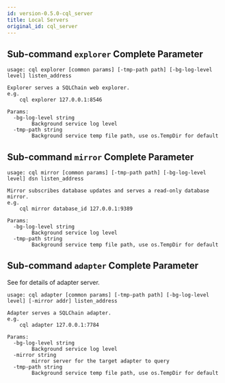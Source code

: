 ```yaml
---
id: version-0.5.0-cql_server
title: Local Servers
original_id: cql_server
---
```


## Sub-command `explorer` Complete Parameter

    usage: cql explorer [common params] [-tmp-path path] [-bg-log-level level] listen_address
    
    Explorer serves a SQLChain web explorer.
    e.g.
        cql explorer 127.0.0.1:8546
    
    Params:
      -bg-log-level string
            Background service log level
      -tmp-path string
            Background service temp file path, use os.TempDir for default
    

## Sub-command `mirror` Complete Parameter

    usage: cql mirror [common params] [-tmp-path path] [-bg-log-level level] dsn listen_address
    
    Mirror subscribes database updates and serves a read-only database mirror.
    e.g.
        cql mirror database_id 127.0.0.1:9389
    
    Params:
      -bg-log-level string
            Background service log level
      -tmp-path string
            Background service temp file path, use os.TempDir for default
    

## Sub-command `adapter` Complete Parameter

See <adapter> for details of adapter server.

    usage: cql adapter [common params] [-tmp-path path] [-bg-log-level level] [-mirror addr] listen_address
    
    Adapter serves a SQLChain adapter.
    e.g.
        cql adapter 127.0.0.1:7784
    
    Params:
      -bg-log-level string
            Background service log level
      -mirror string
            mirror server for the target adapter to query
      -tmp-path string
            Background service temp file path, use os.TempDir for default